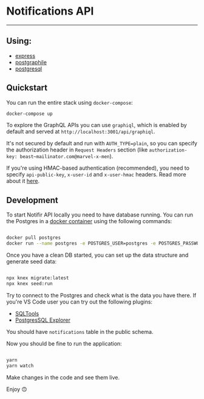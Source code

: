# Notifications API

---

## Using: 
- [express](https://expressjs.com/)
- [postgraphile](https://www.graphile.org/postgraphile/)
- [postgresql](https://www.postgresql.org/)

## Quickstart

You can run the entire stack using `docker-compose`:

```bash
docker-compose up
```

To explore the GraphQL APIs you can use `graphiql`, which is enabled by default and served at `http://localhost:3001/api/graphiql`. 

It's not secured by default and run with `AUTH_TYPE=plain`, so you can specify the authorization header in `Request Headers` section (like `authorization-key: beast~mailinator.com@marvel-x-men`).

If you're using HMAC-based authentication (recommended), you need to specify `api-public-key`, `x-user-id` and `x-user-hmac` headers. Read more about it [here](https://notifir.github.io/docs/integration/authentication).

## Development

To start Notifir API locally you need to have database running. You can run the Postgres in a [docker container](https://hub.docker.com/_/postgres) using the following commands:

```bash

docker pull postgres
docker run --name postgres -e POSTGRES_USER=postgres -e POSTGRES_PASSWORD=postgres -p 5432:5432 -d postgres

```

Once you have a clean DB started, you can set up the data structure and generate seed data:

```bash

npx knex migrate:latest
npx knex seed:run

```

Try to connect to the Postgres and check what is the data you have there. If you're VS Code user you can try out the following plugins:
- [SQLTools](https://marketplace.visualstudio.com/items?itemName=mtxr.sqltools)
- [PostgresSQL Explorer](https://marketplace.visualstudio.com/items?itemName=ckolkman.vscode-postgres)

You should have `notifications` table in the public schema.

Now you should be fine to run the application:

```bash

yarn
yarn watch

```

Make changes in the code and see them live.

Enjoy 🙃
